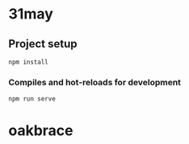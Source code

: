 # 31may

## Project setup
```
npm install
```

### Compiles and hot-reloads for development
```
npm run serve
```
# oakbrace
